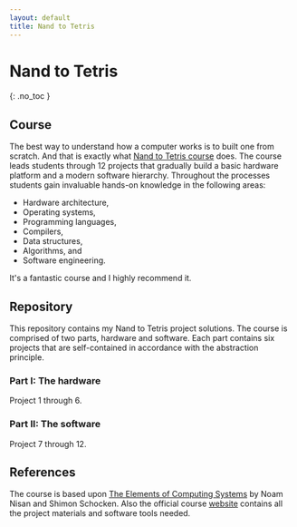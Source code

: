 ```yaml
---
layout: default
title: Nand to Tetris
---
```


# Nand to Tetris
{: .no_toc }

## Course

The best way to understand how a computer works is to built one from scratch. And that is exactly what [Nand to Tetris course](https://www.nand2tetris.org) does. The course leads students through 12 projects that gradually build a basic hardware platform and a modern software hierarchy. Throughout the processes students gain invaluable hands-on knowledge in the following areas:

- Hardware architecture,
- Operating systems,
- Programming languages,
- Compilers,
- Data structures,
- Algorithms, and
- Software engineering.

It's a fantastic course and I highly recommend it.

## Repository

This repository contains my Nand to Tetris project solutions. The course is comprised of two parts, hardware and software. Each part contains six projects that are self-contained in accordance with the abstraction principle.

### Part I: The hardware
Project 1 through 6.

### Part II: The software
Project 7 through 12.

## References

The course is based upon [The Elements of Computing Systems](https://www.amazon.com/Elements-Computing-Systems-Building-Principles/dp/0262640686/) by Noam Nisan and Shimon Schocken. Also the official course [website](https://www.nand2tetris.org) contains all the project materials and software tools needed. 
